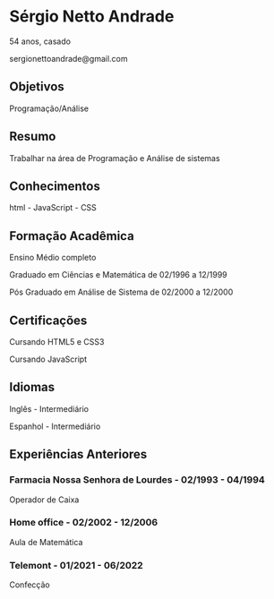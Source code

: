 <!DOCTYPE html>
<html>
<head>
  <meta charset="UTF-8"/>
</head>
<body>
  <h1>Sérgio Netto Andrade</h1>
  <p>54 anos, casado</p>
  <p>sergionettoandrade@gmail.com</p>
  <h2>Objetivos</h2>
   <p>Programação/Análise<!DOCTYPE de sistemas</p>
  <h2>Resumo</h2>
   <p>Trabalhar na área de Programação e Análise de sistemas</p>
  <h2>Conhecimentos</h2>
   <p>html - JavaScript - CSS</p>
  <h2>Formação Acadêmica</h2>
   <p>Ensino Médio completo</p>
   <p>Graduado em Ciências e Matemática de 02/1996 a 12/1999</p>
   <p>Pós Graduado em Análise de Sistema de 02/2000 a 12/2000</p>
  <h2>Certificações</h2>
   <p>Cursando HTML5 e CSS3 </p>
   <p>Cursando JavaScript </p>
  <h2>Idiomas</h2>
   <p>Inglês - Intermediário </p>
   <p>Espanhol - Intermediário </p>
  <h2>Experiências Anteriores</h2>
   <h3>Farmacia Nossa Senhora de Lourdes - 02/1993 - 04/1994</h3>
   <p>Operador de Caixa</p>
   <h3>Home office - 02/2002 - 12/2006</h3>
   <p>Aula de Matemática </p>
   <h3>Telemont - 01/2021 - 06/2022</h3>
   <p>Confecção</p>
   
</body>

</html>
